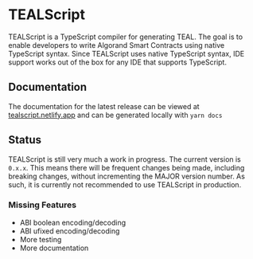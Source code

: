 # TEALScript

TEALScript is a TypeScript compiler for generating TEAL. The goal is to enable developers to write Algorand Smart Contracts using native TypeScript syntax. Since TEALScript uses native TypeScript syntax, IDE support works out of the box for any IDE that supports TypeScript.

## Documentation

The documentation for the latest release can be viewed at [tealscript.netlify.app](https://tealscript.netlify.app/pages/getting_started.html) and can be generated locally with `yarn docs`

## Status

TEALScript is still very much a work in progress. The current version is `0.x.x`. This means there will be frequent changes being made, including breaking changes, without incrementing the MAJOR version number. As such, it is currently not recommended to use TEALScript in production.

### Missing Features

* ABI boolean encoding/decoding
* ABI ufixed encoding/decoding
* More testing
* More documentation
